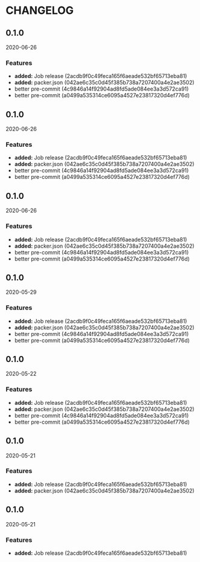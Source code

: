 # CHANGELOG

<!--- next entry here -->

## 0.1.0
2020-06-26

### Features

- **added:** Job release (2acdb9f0c49feca165f6aeade532bf65713eba81)
- **added:** packer.json (042ae6c35c0d45f385b738a7207400a4e2ae3502)
- better pre-commit (4c9846a14f92904ad8fd5ade084ee3a3d572ca91)
- better pre-commit (a0499a535314ce6095a4527e23817320d4ef776d)

## 0.1.0
2020-06-26

### Features

- **added:** Job release (2acdb9f0c49feca165f6aeade532bf65713eba81)
- **added:** packer.json (042ae6c35c0d45f385b738a7207400a4e2ae3502)
- better pre-commit (4c9846a14f92904ad8fd5ade084ee3a3d572ca91)
- better pre-commit (a0499a535314ce6095a4527e23817320d4ef776d)

## 0.1.0
2020-06-26

### Features

- **added:** Job release (2acdb9f0c49feca165f6aeade532bf65713eba81)
- **added:** packer.json (042ae6c35c0d45f385b738a7207400a4e2ae3502)
- better pre-commit (4c9846a14f92904ad8fd5ade084ee3a3d572ca91)
- better pre-commit (a0499a535314ce6095a4527e23817320d4ef776d)

## 0.1.0
2020-05-29

### Features

- **added:** Job release (2acdb9f0c49feca165f6aeade532bf65713eba81)
- **added:** packer.json (042ae6c35c0d45f385b738a7207400a4e2ae3502)
- better pre-commit (4c9846a14f92904ad8fd5ade084ee3a3d572ca91)
- better pre-commit (a0499a535314ce6095a4527e23817320d4ef776d)

## 0.1.0
2020-05-22

### Features

- **added:** Job release (2acdb9f0c49feca165f6aeade532bf65713eba81)
- **added:** packer.json (042ae6c35c0d45f385b738a7207400a4e2ae3502)
- better pre-commit (4c9846a14f92904ad8fd5ade084ee3a3d572ca91)
- better pre-commit (a0499a535314ce6095a4527e23817320d4ef776d)

## 0.1.0
2020-05-21

### Features

- **added:** Job release (2acdb9f0c49feca165f6aeade532bf65713eba81)
- **added:** packer.json (042ae6c35c0d45f385b738a7207400a4e2ae3502)

## 0.1.0
2020-05-21

### Features

- **added:** Job release (2acdb9f0c49feca165f6aeade532bf65713eba81)